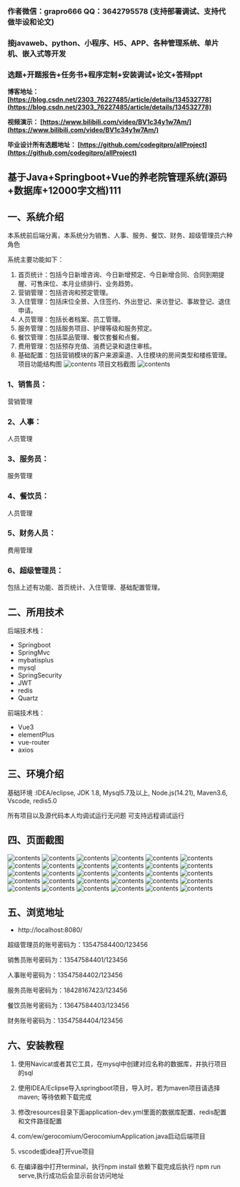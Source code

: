 ### 作者微信：grapro666 QQ：3642795578 (支持部署调试、支持代做毕设和论文)

### 接javaweb、python、小程序、H5、APP、各种管理系统、单片机、嵌入式等开发

### 选题+开题报告+任务书+程序定制+安装调试+论文+答辩ppt

**博客地址：
[https://blog.csdn.net/2303_76227485/article/details/134532778](https://blog.csdn.net/2303_76227485/article/details/134532778)**

**视频演示：
[https://www.bilibili.com/video/BV1c34y1w7Am/](https://www.bilibili.com/video/BV1c34y1w7Am/)**

**毕业设计所有选题地址：
[https://github.com/codegitpro/allProject](https://github.com/codegitpro/allProject)**

## 基于Java+Springboot+Vue的养老院管理系统(源码+数据库+12000字文档)111

## 一、系统介绍
本系统前后端分离，本系统分为销售、人事、服务、餐饮、财务、超级管理员六种角色

系统主要功能如下：
1) 首页统计：包括今日新增咨询、今日新增预定、今日新增合同、合同到期提醒、可售床位、本月业绩排行、业务趋势。
2) 营销管理：包括咨询和预定管理。
3)	入住管理：包括床位全景、入住签约、外出登记、来访登记、事故登记、退住申请。
4)	人员管理：包括长者档案、员工管理。
5)	服务管理：包括服务项目、护理等级和服务预定。
6)	餐饮管理：包括菜品管理、餐饮套餐和点餐。
7)	费用管理：包括预存充值、消费记录和退住审核。
8)	基础配置：包括营销模块的客户来源渠道、入住模块的房间类型和楼栋管理。
项目功能结构图
![contents](./picture/picture00.png)
项目文档截图
![contents](./picture/picture0.png)

### 1、销售员：
营销管理
### 2、人事：
人员管理
### 3、服务员：
服务管理
### 4、餐饮员：
人员管理
### 5、财务人员：
费用管理
### 6、超级管理员：
包括上述有功能、首页统计、入住管理、基础配置管理。

## 二、所用技术
后端技术栈：
- Springboot
- SpringMvc
- mybatisplus
- mysql
- SpringSecurity
- JWT
- redis
- Quartz

前端技术栈：
- Vue3
- elementPlus
- vue-router
- axios

## 三、环境介绍
基础环境 :IDEA/eclipse, JDK 1.8, Mysql5.7及以上, Node.js(14.21), Maven3.6, Vscode, redis5.0

所有项目以及源代码本人均调试运行无问题 可支持远程调试运行

## 四、页面截图

![contents](./picture/picture1.png)
![contents](./picture/picture2.png)
![contents](./picture/picture3.png)
![contents](./picture/picture4.png)
![contents](./picture/picture5.png)
![contents](./picture/picture6.png)
![contents](./picture/picture7.png)
![contents](./picture/picture8.png)
![contents](./picture/picture9.png)
![contents](./picture/picture10.png)
![contents](./picture/picture11.png)
![contents](./picture/picture12.png)
![contents](./picture/picture13.png)
![contents](./picture/picture14.png)
![contents](./picture/picture15.png)
![contents](./picture/picture16.png)
![contents](./picture/picture17.png)
![contents](./picture/picture18.png)
![contents](./picture/picture19.png)
![contents](./picture/picture20.png)
![contents](./picture/picture21.png)
![contents](./picture/picture22.png)
![contents](./picture/picture23.png)
![contents](./picture/picture24.png)
![contents](./picture/picture25.png)
![contents](./picture/picture26.png)
![contents](./picture/picture27.png)
![contents](./picture/picture28.png)
![contents](./picture/picture29.png)
![contents](./picture/picture30.png)

## 五、浏览地址
- http://localhost:8080/

超级管理员的账号密码为：13547584400/123456

销售员账号密码为：13547584401/123456

人事账号密码为：13547584402/123456

服务员账号密码为：18428167423/123456

餐饮员账号密码为：13647584403/123456

财务账号密码为：13547584404/123456

## 六、安装教程

1. 使用Navicat或者其它工具，在mysql中创建对应名称的数据库，并执行项目的sql

2. 使用IDEA/Eclipse导入springboot项目，导入时，若为maven项目请选择maven; 等待依赖下载完成

3. 修改resources目录下面application-dev.yml里面的数据库配置、redis配置和文件路径配置

4. com/ew/gerocomium/GerocomiumApplication.java启动后端项目

5. vscode或idea打开vue项目

6. 在编译器中打开terminal，执行npm install 依赖下载完成后执行 npm run serve,执行成功后会显示前台访问地址



